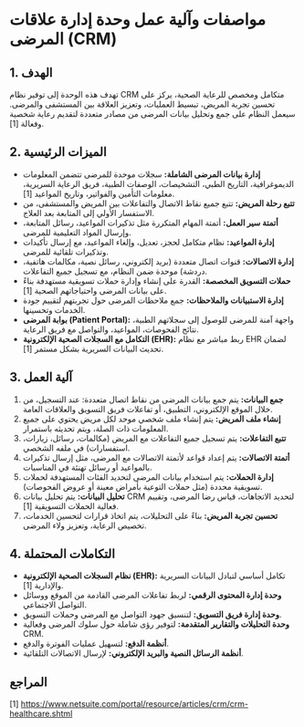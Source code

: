# مواصفات وآلية عمل وحدة إدارة علاقات المرضى (CRM)

## 1. الهدف

تهدف هذه الوحدة إلى توفير نظام CRM متكامل ومخصص للرعاية الصحية، يركز على تحسين تجربة المريض، تبسيط العمليات، وتعزيز العلاقة بين المستشفى والمرضى. سيعمل النظام على جمع وتحليل بيانات المرضى من مصادر متعددة لتقديم رعاية شخصية وفعالة [1].

## 2. الميزات الرئيسية

*   **إدارة بيانات المرضى الشاملة:** سجلات موحدة للمرضى تتضمن المعلومات الديموغرافية، التاريخ الطبي، التشخيصات، الوصفات الطبية، فريق الرعاية السريرية، معلومات التأمين والفواتير، وتاريخ المواعيد [1].
*   **تتبع رحلة المريض:** تتبع جميع نقاط الاتصال والتفاعلات بين المريض والمستشفى، من الاستفسار الأولي إلى المتابعة بعد العلاج.
*   **أتمتة سير العمل:** أتمتة المهام المتكررة مثل تذكيرات المواعيد، رسائل المتابعة، وإرسال المواد التعليمية للمرضى.
*   **إدارة المواعيد:** نظام متكامل لحجز، تعديل، وإلغاء المواعيد، مع إرسال تأكيدات وتذكيرات تلقائية للمرضى.
*   **إدارة الاتصالات:** قنوات اتصال متعددة (بريد إلكتروني، رسائل نصية، مكالمات هاتفية، دردشة) موحدة ضمن النظام، مع تسجيل جميع التفاعلات.
*   **حملات التسويق المخصصة:** القدرة على إنشاء وإدارة حملات تسويقية مستهدفة بناءً على بيانات المرضى واحتياجاتهم الصحية [1].
*   **إدارة الاستبيانات والملاحظات:** جمع ملاحظات المرضى حول تجربتهم لتقييم جودة الخدمات وتحسينها.
*   **بوابة المرضى (Patient Portal):** واجهة آمنة للمرضى للوصول إلى سجلاتهم الطبية، نتائج الفحوصات، المواعيد، والتواصل مع فريق الرعاية.
*   **التكامل مع السجلات الصحية الإلكترونية (EHR):** ربط مباشر مع نظام EHR لضمان تحديث البيانات السريرية بشكل مستمر [1].

## 3. آلية العمل

1.  **جمع البيانات:** يتم جمع بيانات المرضى من نقاط اتصال متعددة: عند التسجيل، من خلال الموقع الإلكتروني، التطبيق، أو تفاعلات فريق التسويق والعلاقات العامة.
2.  **إنشاء ملف المريض:** يتم إنشاء ملف شخصي موحد لكل مريض يحتوي على جميع المعلومات ذات الصلة، ويتم تحديثه باستمرار.
3.  **تتبع التفاعلات:** يتم تسجيل جميع التفاعلات مع المريض (مكالمات، رسائل، زيارات، استفسارات) في ملفه الشخصي.
4.  **أتمتة الاتصالات:** يتم إعداد قواعد لأتمتة الاتصالات مع المرضى، مثل إرسال تذكيرات بالمواعيد أو رسائل تهنئة في المناسبات.
5.  **إدارة الحملات:** يتم استخدام بيانات المرضى لتحديد الفئات المستهدفة لحملات تسويقية محددة (مثل حملات التوعية بأمراض معينة أو عروض الفحوصات).
6.  **تحليل البيانات:** يتم تحليل بيانات CRM لتحديد الاتجاهات، قياس رضا المرضى، وتقييم فعالية الحملات التسويقية [1].
7.  **تحسين تجربة المريض:** بناءً على التحليلات، يتم اتخاذ قرارات لتحسين الخدمات، تخصيص الرعاية، وتعزيز ولاء المرضى.

## 4. التكاملات المحتملة

*   **نظام السجلات الصحية الإلكترونية (EHR):** تكامل أساسي لتبادل البيانات السريرية والإدارية [1].
*   **وحدة إدارة المحتوى الرقمي:** لربط تفاعلات المرضى القادمة من الموقع ووسائل التواصل الاجتماعي.
*   **وحدة إدارة فريق التسويق:** لتنسيق جهود التواصل مع المرضى وحملات التسويق.
*   **وحدة التحليلات والتقارير المتقدمة:** لتوفير رؤى شاملة حول سلوك المرضى وفعالية CRM.
*   **أنظمة الدفع:** لتسهيل عمليات الفوترة والدفع.
*   **أنظمة الرسائل النصية والبريد الإلكتروني:** لإرسال الاتصالات التلقائية.

## المراجع

[1] https://www.netsuite.com/portal/resource/articles/crm/crm-healthcare.shtml
